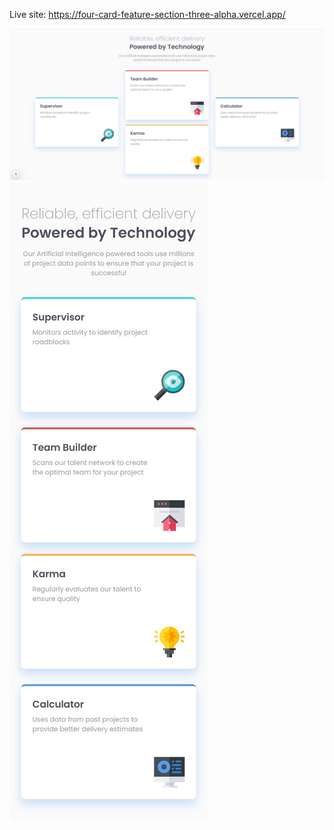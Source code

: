 Live site: https://four-card-feature-section-three-alpha.vercel.app/

![desktop](/assets/desktop.png)
![mobile](/assets/mobile.jpeg)